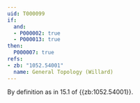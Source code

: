 ```yaml
---
uid: T000099
if:
  and:
  - P000002: true
  - P000013: true
then:
  P000007: true
refs:
- zb: "1052.54001"
  name: General Topology (Willard)
---
```



By definition as in 15.1 of {{zb:1052.54001}}.
